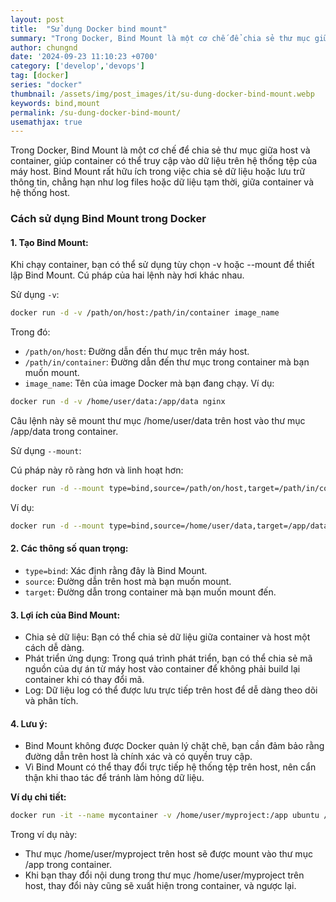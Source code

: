 ```yaml
---
layout: post
title:  "Sử dụng Docker bind mount"
summary: "Trong Docker, Bind Mount là một cơ chế để chia sẻ thư mục giữa host và container"
author: chungnd
date: '2024-09-23 11:10:23 +0700'
category: ['develop','devops']
tag: [docker]
series: "docker"
thumbnail: /assets/img/post_images/it/su-dung-docker-bind-mount.webp
keywords: bind,mount
permalink: /su-dung-docker-bind-mount/
usemathjax: true
---
```


Trong Docker, Bind Mount là một cơ chế để chia sẻ thư mục giữa host và container, giúp container có thể truy cập vào dữ liệu trên hệ thống tệp của máy host. Bind Mount rất hữu ích trong việc chia sẻ dữ liệu hoặc lưu trữ thông tin, chẳng hạn như log files hoặc dữ liệu tạm thời, giữa container và hệ thống host.

### Cách sử dụng Bind Mount trong Docker

#### 1. Tạo Bind Mount: 
Khi chạy container, bạn có thể sử dụng tùy chọn -v hoặc --mount để thiết lập Bind Mount. Cú pháp của hai lệnh này hơi khác nhau.

Sử dụng `-v`:
```bash
docker run -d -v /path/on/host:/path/in/container image_name
```
Trong đó:

* `/path/on/host`: Đường dẫn đến thư mục trên máy host.
* `/path/in/container`: Đường dẫn đến thư mục trong container mà bạn muốn mount.
* `image_name`: Tên của image Docker mà bạn đang chạy.
Ví dụ:

```bash
docker run -d -v /home/user/data:/app/data nginx
```
Câu lệnh này sẽ mount thư mục /home/user/data trên host vào thư mục /app/data trong container.

Sử dụng `--mount`:

Cú pháp này rõ ràng hơn và linh hoạt hơn:

```bash
docker run -d --mount type=bind,source=/path/on/host,target=/path/in/container image_name
```
Ví dụ:

```bash
docker run -d --mount type=bind,source=/home/user/data,target=/app/data nginx
```
#### 2. Các thông số quan trọng:

* `type=bind`: Xác định rằng đây là Bind Mount.
* `source`: Đường dẫn trên host mà bạn muốn mount.
* `target`: Đường dẫn trong container mà bạn muốn mount đến.

#### 3. Lợi ích của Bind Mount:

- Chia sẻ dữ liệu: Bạn có thể chia sẻ dữ liệu giữa container và host một cách dễ dàng.
- Phát triển ứng dụng: Trong quá trình phát triển, bạn có thể chia sẻ mã nguồn của dự án từ máy host vào container để không phải build lại container khi có thay đổi mã.
- Log: Dữ liệu log có thể được lưu trực tiếp trên host để dễ dàng theo dõi và phân tích.

#### 4. Lưu ý:

- Bind Mount không được Docker quản lý chặt chẽ, bạn cần đảm bảo rằng đường dẫn trên host là chính xác và có quyền truy cập.
- Vì Bind Mount có thể thay đổi trực tiếp hệ thống tệp trên host, nên cẩn thận khi thao tác để tránh làm hỏng dữ liệu.


**Ví dụ chi tiết:**
```bash
docker run -it --name mycontainer -v /home/user/myproject:/app ubuntu /bin/bash
```
Trong ví dụ này:

- Thư mục /home/user/myproject trên host sẽ được mount vào thư mục /app trong container.
- Khi bạn thay đổi nội dung trong thư mục /home/user/myproject trên host, thay đổi này cũng sẽ xuất hiện trong container, và ngược lại.